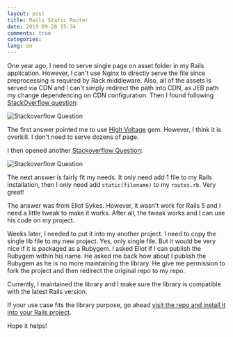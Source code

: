 ```yaml
---
layout: post
title: Rails Static Router
date: 2019-09-28 15:34
comments: true
categories:
lang: en
---
```


One year ago, I need to serve single page on asset folder in my Rails application. However,
I can't use Nginx to directly serve the file since preprocessing is required by Rack middleware.
Also, all of the assets is served via CDN and I can't simply redirect the path into CDN, as
JEB path my change dependencing on CDN configuration.
Then I found following [StackOverflow question](https://stackoverflow.com/questions/12608424/serving-static-html-in-rails-with-a-layout-file):

<!-- more -->

![Stackoverflow Question](/images/post/rails-static-router-1.png)

The first answer pointed me to use [High Voltage](https://github.com/thoughtbot/high_voltage)
gem. However, I think it is overkill. I don't need to serve dozens of page.

I then opened another [Stackoverflow Question](https://stackoverflow.com/questions/5631145/routing-to-static-html-page-in-public/43183300#43183300):

![Stackoverflow Question](/images/post/rails-static-router-2.png)

The next answer is fairly fit my needs. It only need add 1 file to
my Rails installation, then I only need add `static(filename)` to
my `routes.rb`. Very great!

The answer was from Eliot Sykes. However, it wasn't work for Rails 5 and
I need a little tweak to make it works. After all, the tweak works
and I can use his code on my project.

Weeks later, I needed to put it into my another project. 
I need to copy the single lib file to my new project. Yes, only
single file. But it would be very nice if it is packaged as a
Rubygem. I asked Eliot if I can publish the Rubygem within his
name. He asked me back how about I publish the Rubygem as he
is no more maintaining the library. He give me permission
to fork the project and then redirect the original repo to
my repo.

Currently, I maintained the library and I make sure
the library is compatible with the latest Rails version.

If your use case fits the library purpose, go ahead
[visit the repo and install it into your Rails project](https://github.com/mufid/rails-static-router).

Hope it helps!


